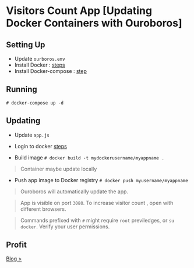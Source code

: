 # Visitors Count App [Updating Docker Containers with Ouroboros]

## Setting Up

- Update `ourboros.env`
- Install Docker : [steps](https://docs.docker.com/install/)
- Install Docker-compose : [step](https://docs.docker.com/compose/install/) 


## Running

`# docker-compose up -d` 


## Updating 

- Update `app.js` 

- Login to docker [steps](https://docs.docker.com/engine/reference/commandline/login/) 
- Build image `# docker build -t mydockerusername/myappname .`
> Container maybe update locally 
- Push app image to Docker registry 
    `# docker push myusername/myappname`

> Ouroboros will automatically update the app.

> App is visible on port `3080`.
> To increase visitor count , open with different browsers. 

> Commands prefixed with `#` might require `root` previledges, or `su docker`. Verify your user permissions.

## Profit

[Blog > ](https://www.otienoken.me/containers/updating-docker-containers-with-ouroboros/) 